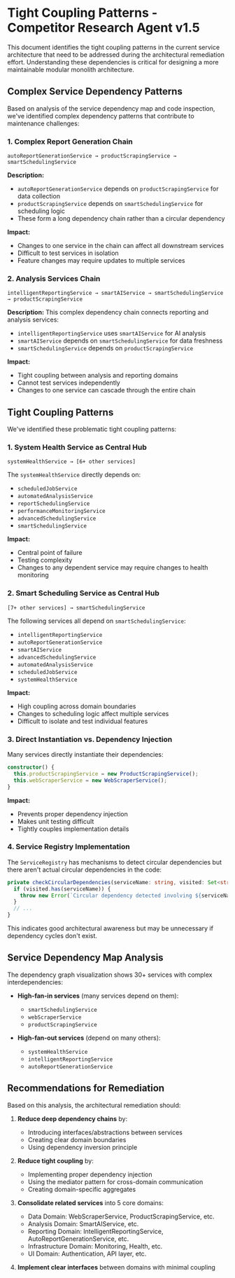 # Tight Coupling Patterns - Competitor Research Agent v1.5

This document identifies the tight coupling patterns in the current service architecture that need to be addressed during the architectural remediation effort. Understanding these dependencies is critical for designing a more maintainable modular monolith architecture.

## Complex Service Dependency Patterns

Based on analysis of the service dependency map and code inspection, we've identified complex dependency patterns that contribute to maintenance challenges:

### 1. Complex Report Generation Chain
```
autoReportGenerationService → productScrapingService → smartSchedulingService
```

**Description:**
- `autoReportGenerationService` depends on `productScrapingService` for data collection
- `productScrapingService` depends on `smartSchedulingService` for scheduling logic
- These form a long dependency chain rather than a circular dependency

**Impact:**
- Changes to one service in the chain can affect all downstream services
- Difficult to test services in isolation
- Feature changes may require updates to multiple services

### 2. Analysis Services Chain
```
intelligentReportingService → smartAIService → smartSchedulingService → productScrapingService
```

**Description:**
This complex dependency chain connects reporting and analysis services:
- `intelligentReportingService` uses `smartAIService` for AI analysis
- `smartAIService` depends on `smartSchedulingService` for data freshness
- `smartSchedulingService` depends on `productScrapingService`

**Impact:**
- Tight coupling between analysis and reporting domains
- Cannot test services independently
- Changes to one service can cascade through the entire chain

## Tight Coupling Patterns

We've identified these problematic tight coupling patterns:

### 1. System Health Service as Central Hub
```
systemHealthService → [6+ other services]
```

The `systemHealthService` directly depends on:
- `scheduledJobService`
- `automatedAnalysisService`
- `reportSchedulingService`
- `performanceMonitoringService`
- `advancedSchedulingService`
- `smartSchedulingService`

**Impact:**
- Central point of failure
- Testing complexity
- Changes to any dependent service may require changes to health monitoring

### 2. Smart Scheduling Service as Central Hub
```
[7+ other services] → smartSchedulingService
```

The following services all depend on `smartSchedulingService`:
- `intelligentReportingService`
- `autoReportGenerationService`
- `smartAIService`
- `advancedSchedulingService`
- `automatedAnalysisService`
- `scheduledJobService`
- `systemHealthService`

**Impact:**
- High coupling across domain boundaries
- Changes to scheduling logic affect multiple services
- Difficult to isolate and test individual features

### 3. Direct Instantiation vs. Dependency Injection
Many services directly instantiate their dependencies:

```typescript
constructor() {
  this.productScrapingService = new ProductScrapingService();
  this.webScraperService = new WebScraperService();
}
```

**Impact:**
- Prevents proper dependency injection
- Makes unit testing difficult
- Tightly couples implementation details

### 4. Service Registry Implementation
The `ServiceRegistry` has mechanisms to detect circular dependencies but there aren't actual circular dependencies in the code:

```typescript
private checkCircularDependencies(serviceName: string, visited: Set<string>): void {
  if (visited.has(serviceName)) {
    throw new Error(`Circular dependency detected involving ${serviceName}`);
  }
  // ...
}
```

This indicates good architectural awareness but may be unnecessary if dependency cycles don't exist.

## Service Dependency Map Analysis

The dependency graph visualization shows 30+ services with complex interdependencies:

- **High-fan-in services** (many services depend on them):
  - `smartSchedulingService`
  - `webScraperService`
  - `productScrapingService`

- **High-fan-out services** (depend on many others):
  - `systemHealthService`
  - `intelligentReportingService`
  - `autoReportGenerationService`

## Recommendations for Remediation

Based on this analysis, the architectural remediation should:

1. **Reduce deep dependency chains** by:
   - Introducing interfaces/abstractions between services
   - Creating clear domain boundaries
   - Using dependency inversion principle

2. **Reduce tight coupling** by:
   - Implementing proper dependency injection
   - Using the mediator pattern for cross-domain communication
   - Creating domain-specific aggregates

3. **Consolidate related services** into 5 core domains:
   - Data Domain: WebScraperService, ProductScrapingService, etc.
   - Analysis Domain: SmartAIService, etc.
   - Reporting Domain: IntelligentReportingService, AutoReportGenerationService, etc.
   - Infrastructure Domain: Monitoring, Health, etc.
   - UI Domain: Authentication, API layer, etc.

4. **Implement clear interfaces** between domains with minimal coupling 